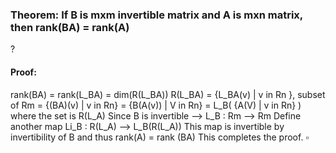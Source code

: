 ### Theorem: If B is mxm invertible matrix and A is mxn matrix, then rank(BA) = rank(A)
?
#### Proof: 
rank(BA) = rank(L_BA)
		= dim(R(L_BA))
R(L_BA) = {L_BA(v) | v in Rn }, subset of Rm
		= {(BA)(v) | v in Rn}
		= {B(A(v)) | V in Rn}
		= L_B( {A(V) | v in Rn} )
		where the set is R(L_A)
Since B is invertible --> L_B : Rm --> Rm
Define another map Li_B : R(L_A) --> L_B(R(L_A))
This map is invertible by invertibility of B and thus rank(A) = rank (BA)
This completes the proof. $\square$
